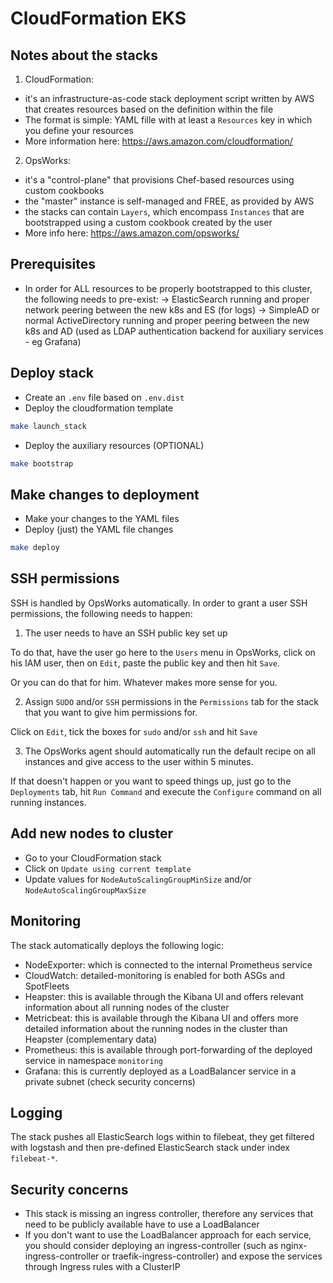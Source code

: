 # CloudFormation EKS

## Notes about the stacks
1) CloudFormation:
- it's an infrastructure-as-code stack deployment script written by AWS that creates resources based on the definition within the file
- The format is simple: YAML fille with at least a `Resources` key in which you define your resources
- More information here: https://aws.amazon.com/cloudformation/

2) OpsWorks:
- it's a "control-plane" that provisions Chef-based resources using custom cookbooks
- the "master" instance is self-managed and FREE, as provided by AWS
- the stacks can contain `Layers`, which encompass `Instances` that are bootstrapped using a custom cookbook created by the user
- More info here: https://aws.amazon.com/opsworks/

## Prerequisites
* In order for ALL resources to be properly bootstrapped to this cluster, the following needs to pre-exist:
-> ElasticSearch running and proper network peering between the new k8s and ES (for logs)
-> SimpleAD or normal ActiveDirectory running and proper peering between the new k8s and AD (used as LDAP authentication backend for auxiliary services - eg Grafana)

## Deploy stack
* Create an `.env` file based on `.env.dist`
* Deploy the cloudformation template
```bash
make launch_stack
```
* Deploy the auxiliary resources (OPTIONAL)
```bash
make bootstrap
```

## Make changes to deployment
* Make your changes to the YAML files
* Deploy (just) the YAML file changes
```bash
make deploy
```

## SSH permissions

SSH is handled by OpsWorks automatically. In order to grant a user SSH permissions, the following needs to happen:
1) The user needs to have an SSH public key set up

To do that, have the user go here to the `Users` menu in OpsWorks, click on his IAM user, then on `Edit`, paste the public key and then hit `Save`.

Or you can do that for him. Whatever makes more sense for you.

2) Assign `SUDO` and/or `SSH` permissions in the `Permissions` tab for the stack that you want to give him permissions for.

Click on `Edit`, tick the boxes for `sudo` and/or `ssh` and hit `Save`

3) The OpsWorks agent should automatically run the default recipe on all instances and give access to the user within 5 minutes.

If that doesn't happen or you want to speed things up, just go to the `Deployments` tab, hit `Run Command` and execute the `Configure` command on all running instances.

## Add new nodes to cluster

* Go to your CloudFormation stack
* Click on `Update using current template`
* Update values for `NodeAutoScalingGroupMinSize` and/or `NodeAutoScalingGroupMaxSize`

## Monitoring
The stack automatically deploys the following logic:
- NodeExporter: which is connected to the internal Prometheus service
- CloudWatch: detailed-monitoring is enabled for both ASGs and SpotFleets
- Heapster: this is available through the Kibana UI and offers relevant information about all running nodes of the cluster
- Metricbeat: this is available through the Kibana UI and offers more detailed information about the running nodes in the cluster than Heapster (complementary data)
- Prometheus: this is available through port-forwarding of the deployed service in namespace `monitoring`
- Grafana: this is currently deployed as a LoadBalancer service in a private subnet (check security concerns)

## Logging
The stack pushes all ElasticSearch logs within to filebeat, they get filtered with logstash and then pre-defined ElasticSearch stack under index `filebeat-*`.

## Security concerns
* This stack is missing an ingress controller, therefore any services that need to be publicly available have to use a LoadBalancer
* If you don't want to use the LoadBalancer approach for each service, you should consider deploying an ingress-controller (such as nginx-ingress-controller or traefik-ingress-controller) and expose the services through Ingress rules with a ClusterIP
